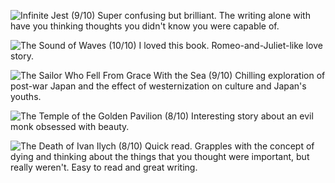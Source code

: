 
![Infinite Jest](https://m.media-amazon.com/images/I/71J4YMYancL._SL1500_.jpg?classes=inline&height=175px)
(9/10)
Super confusing but brilliant. The writing alone with have you thinking thoughts you didn't know you were capable of. 

![The Sound of Waves](https://m.media-amazon.com/images/I/91vT2megyKL._SL1500_.jpg?classes=inline&height=175px)
(10/10)
I loved this book. Romeo-and-Juliet-like love story.

![The Sailor Who Fell From Grace With the Sea](https://m.media-amazon.com/images/I/815hAJiQKsL._SL1500_.jpg?classes=inline&height=175px)
(9/10)
Chilling exploration of post-war Japan and the effect of westernization on culture and Japan's youths. 

![The Temple of the Golden Pavilion](https://m.media-amazon.com/images/I/61jTljcQBiL._SL1188_.jpg?classes=inline&height=175px)
(8/10)
Interesting story about an evil monk obsessed with beauty. 

![The Death of Ivan Ilych](https://m.media-amazon.com/images/I/51AIgi5z0XL.jpg?classes=inline&height=175px)
(8/10)
Quick read. Grapples with the concept of dying and thinking about the things that you thought were important, but really weren't. Easy to read and great writing. 